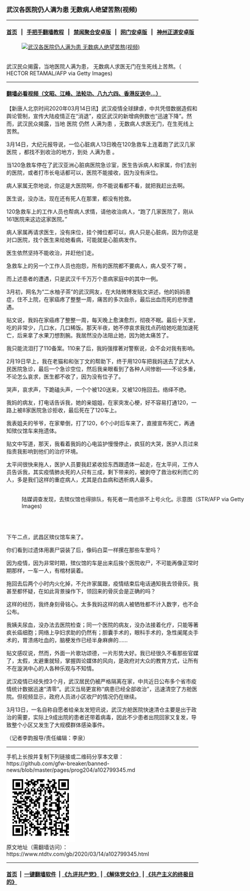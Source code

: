 ### 武汉各医院仍人满为患 无数病人绝望苦熬(视频)
------------------------

#### [首页](https://github.com/gfw-breaker/banned-news/blob/master/README.md) &nbsp;&nbsp;|&nbsp;&nbsp; [手把手翻墙教程](https://github.com/gfw-breaker/guides/wiki) &nbsp;&nbsp;|&nbsp;&nbsp; [禁闻聚合安卓版](https://github.com/gfw-breaker/bn-android) &nbsp;&nbsp;|&nbsp;&nbsp; [网门安卓版](https://github.com/oGate2/oGate) &nbsp;&nbsp;|&nbsp;&nbsp; [神州正道安卓版](https://github.com/SzzdOgate/update) 



<div><div class="featured_image">
 <a href="https://i.ntdtv.com/assets/uploads/2020/03/GettyImages-1196130121-1.jpg" target="_blank">
  <figure>
   <img alt="武汉各医院仍人满为患 无数病人绝望苦熬(视频)" src="https://i.ntdtv.com/assets/uploads/2020/03/GettyImages-1196130121-1-800x450.jpg"/>
  </figure><br/>
 </a>
 <span class="caption">
  武汉民众揭露，当地医院人满为患， 无数病人求医无门在生死线上苦熬。（ HECTOR RETAMAL/AFP via Getty Images)
 </span>
</div>
</div><hr/>

#### [翻墙必看视频（文昭、江峰、法轮功、八九六四、香港反送中...）](https://github.com/gfw-breaker/banned-news/blob/master/pages/link3.md)

<div><div class="post_content" itemprop="articleBody">
 <p>
  【新唐人北京时间2020年03月14日讯】武汉疫情全球肆虐，中共凭借数据造假和舆论管制，宣传大陆疫情正在“消退”，疫区武汉的新增病例数也“迅速下降”。然而，武汉民众揭露，当地
  <ok href="https://www.ntdtv.com/gb/医院.htm">
   医院
  </ok>
  仍然
  <ok href="https://www.ntdtv.com/gb/人满为患.htm">
   人满为患
  </ok>
  ，无数病人求医无门，在生死线上苦熬。
 </p>
 <p>
  3月14日，大纪元报导说，一位心脏病人13日晚在120急救车上连着跑了武汉几家
  <ok href="https://www.ntdtv.com/gb/医院.htm">
   医院
  </ok>
  ，都找不到收治的地方，到处
  <ok href="https://www.ntdtv.com/gb/人满为患.htm">
   人满为患
  </ok>
  。
 </p>
 <p>
  当120急救车停在了武汉亚洲心脏病医院急诊室，医生告诉病人和家属，你们去别的医院，或者打市长电话都可以，医院不能接收，因为没有床位。
 </p>
 <p>
  病人家属无奈地说，你这是大医院啊，你不能说看都不看，就把我赶出去啊。
 </p>
 <p>
  医生说，没办法，现在还有死人在那里，都没有抢救。
 </p>
 <p>
  120急救车上的工作人员也帮病人求情，请他收治病人，“跑了几家医院了，刚从161医院来这边这家医院。”
 </p>
 <p>
  病人家属再请求医生，没有床位，挂个摊位都可以，病人只是心脏病，因为你这是对口医院，找个医生来给她看病，可能就是心脏病发作。
 </p>
 <p>
  医生依然坚持不能收治，并赶他们走。
 </p>
 <p>
  急救车上的另一个工作人员也抱怨，所有的医院都不要病人，病人受不了啊 。
 </p>
 <div class="video_fit_container">
 </div>
 <p>
  而上述患者的遭遇，只是武汉千千万万个患病家庭中的其中一例。
 </p>
 <p>
  3月初，网名为“二水柚子茶”的武汉网友，在大陆微博发贴文讲述，他的妈妈患症，住不上院，在家癌疼了整整一周，痛苦的多次自杀，最后出血而死的悲惨遭遇。
 </p>
 <p>
  贴文说，我妈在家癌疼了整整一周，每天晚上愈演愈烈，彻夜不眠。最后十天里，吃的非常少，几口水，几口稀饭。那天半夜，她不停哀求我找点药给她吃能加速死亡，后来拿了水果刀想割腕。我居然没办法阻止她，因为她太痛苦了。
 </p>
 <p>
  我只能流泪打了110备案。110来了后，我妈强撑著对警察说，会不会对我有影响。
 </p>
 <p>
  2月19日早上，我在老猫和和张丁文的帮助下，终于用120车把我妈送去了武大人民医院急诊，最后一个急诊空位，然后我亲眼看到了各种人间惨剧――不论多重，不论怎么哀求，医生都不收了，因为没有位子了。
 </p>
 <p>
  哭声，哀求声，下跪磕头声，一个个被120送来，又被120拖回去。络绎不绝。
 </p>
 <p>
  我妈的病友，打电话告诉我，她的亲姐姐，在家突发心梗，好不容易打通120，一路上被8家医院急诊拒收，最后死在了120车上。
 </p>
 <p>
  我表姐夫的爷爷，在家晕倒，打了120，6个小时后车来了，直接宣布死亡，再通知殡仪馆车来拖遗体。
 </p>
 <p>
  贴文中写道，那天，我看着我妈的心电监护慢慢停止，疯狂的大哭，医护人员过来指责我影响到他们的治疗环境。
 </p>
 <p>
  太平间很快来拖人，医护人员要我赶紧收拾东西跟遗体一起走，在太平间，工作人员告诉我，其实疫情肺炎死的人只有三成，剩下带来的，被剥夺了救治权利而亡的人，多是我们这样的重症病人，尤其是白血病和透析病人最多。
 </p>
 <figure class="wp-caption alignnone" id="attachment_102772535" style="width: 600px">
  <ok href="https://i.ntdtv.com/assets/uploads/2020/02/Getty213.jpg">
   <img alt="" class="size-medium wp-image-102772535" src="https://i.ntdtv.com/assets/uploads/2020/02/Getty213-600x338.jpg"/>
  </ok>
  <br/><figcaption class="wp-caption-text">
   陆媒调查发现，去殡仪馆也得排队，有死者一周也排不上号火化。示意图（STR/AFP via Getty Images)
  </figcaption><br/>
 </figure><br/>
 <p>
  下午二点，武昌区殡仪馆车来了。
 </p>
 <p>
  你们看到过遗体用裹尸袋装了后，像码白菜一样摞在那些车里吗？
 </p>
 <p>
  因为疫情，因为非常时期，殡仪馆的车是出来后挨个医院收尸，不可能再像正常时期那样，一车一人，有棺材装着。
 </p>
 <p>
  拖回去后两个小时内火化掉，不允许家属跟，疫情结束后电话通知我去领骨灰。我甚至都怀疑，在如此背景操作下，领回来的骨灰会是正确的吗？
 </p>
 <p>
  这样的经历，我终身刻骨铭心。太多我妈这样的病人被牺牲都不计入数字，也不会公布。
 </p>
 <p>
  我姨夫尿血，没办法去医院检查；同一个医院的病友，没办法接着化疗，只能等著疯长癌细胞；网络上孕妇求助的仍然有；胆囊手术的，眼科手术的，急性阑尾炎手术的，胃溃疡吐血的，脑梗发作已经半身麻痹的……
 </p>
 <p>
  贴文感叹说，然而，外面一片歌功颂德，一片形势大好。我已经很久不看那些官媒了，太假，太避重就轻，掌握舆论媒体的风向，是政府对大众的教育方式，让所有不在漩涡中心的人各种乐观与不知情。
 </p>
 <p>
  武汉疫情已经失控3个月，武汉居民仍被严格隔离在家，中共近日公布多个省市疫情统计数据迅速“清零”。武汉当局更宣称“病患已经全部收治”，迅速清空了方舱医院。但视频显示，政府人员进小区收尸的情况仍在继续。
 </p>
 <p>
  3月13日，一名自称自愿者给亲友发短讯说，武汉方舱医院快速清仓主要是出于政治的需要，实际上9成出院的患者还带着病毒，因此不少患者出院回家又复发，导致整个小区又发生了大规模群体感染事件。
 </p>
 <p>
  （记者李韵报导/责任编辑：李泉）
 </p>
 <div class="single_ad">
 </div>
</div>
</div>
<hr/>
手机上长按并复制下列链接或二维码分享本文章：<br/>
https://github.com/gfw-breaker/banned-news/blob/master/pages/prog204/a102799345.md <br/>
<a href='https://github.com/gfw-breaker/banned-news/blob/master/pages/prog204/a102799345.md'><img src='https://github.com/gfw-breaker/banned-news/blob/master/pages/prog204/a102799345.md.png'/></a> <br/>
原文地址（需翻墙访问）：https://www.ntdtv.com/gb/2020/03/14/a102799345.html


------------------------
#### [首页](https://github.com/gfw-breaker/banned-news/blob/master/README.md) &nbsp;|&nbsp; [一键翻墙软件](https://github.com/gfw-breaker/nogfw/blob/master/README.md) &nbsp;| [《九评共产党》](https://github.com/gfw-breaker/9ping.md/blob/master/README.md#九评之一评共产党是什么) | [《解体党文化》](https://github.com/gfw-breaker/jtdwh.md/blob/master/README.md) | [《共产主义的终极目的》](https://github.com/gfw-breaker/gczydzjmd.md/blob/master/README.md)


<img src='http://gfw-breaker.win/banned-news/pages/prog204/a102799345.md' width='0px' height='0px'/>